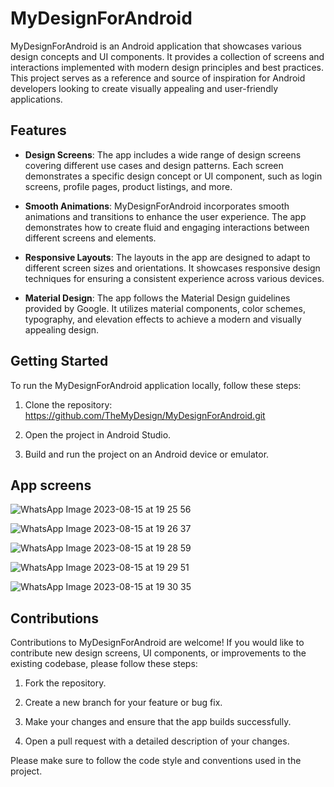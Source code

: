 # MyDesignForAndroid

MyDesignForAndroid is an Android application that showcases various design concepts and UI components. It provides a collection of screens and interactions implemented with modern design principles and best practices. This project serves as a reference and source of inspiration for Android developers looking to create visually appealing and user-friendly applications.

## Features

- **Design Screens**: The app includes a wide range of design screens covering different use cases and design patterns. Each screen demonstrates a specific design concept or UI component, such as login screens, profile pages, product listings, and more.

- **Smooth Animations**: MyDesignForAndroid incorporates smooth animations and transitions to enhance the user experience. The app demonstrates how to create fluid and engaging interactions between different screens and elements.

- **Responsive Layouts**: The layouts in the app are designed to adapt to different screen sizes and orientations. It showcases responsive design techniques for ensuring a consistent experience across various devices.

- **Material Design**: The app follows the Material Design guidelines provided by Google. It utilizes material components, color schemes, typography, and elevation effects to achieve a modern and visually appealing design.

## Getting Started

To run the MyDesignForAndroid application locally, follow these steps:

1. Clone the repository: https://github.com/TheMyDesign/MyDesignForAndroid.git

2. Open the project in Android Studio.

3. Build and run the project on an Android device or emulator.

## App screens

![WhatsApp Image 2023-08-15 at 19 25 56](https://github.com/TheMyDesign/MyDesignForAndroid/assets/74601548/30988611-1815-4ef8-b24d-3b9206577793)


![WhatsApp Image 2023-08-15 at 19 26 37](https://github.com/TheMyDesign/MyDesignForAndroid/assets/74601548/5e49a39c-d231-4a50-a569-66267938b8b8)


![WhatsApp Image 2023-08-15 at 19 28 59](https://github.com/TheMyDesign/MyDesignForAndroid/assets/74601548/3a6706ab-4da4-44aa-bffc-b2e2e900a46e)



![WhatsApp Image 2023-08-15 at 19 29 51](https://github.com/TheMyDesign/MyDesignForAndroid/assets/74601548/4e3a95de-5f20-4ccc-85f3-d37893412cf9)


![WhatsApp Image 2023-08-15 at 19 30 35](https://github.com/TheMyDesign/MyDesignForAndroid/assets/74601548/2fd2fc1b-589e-4c4f-b13e-6fb2b8d06691)


## Contributions

Contributions to MyDesignForAndroid are welcome! If you would like to contribute new design screens, UI components, or improvements to the existing codebase, please follow these steps:

1. Fork the repository.

2. Create a new branch for your feature or bug fix.

3. Make your changes and ensure that the app builds successfully.

4. Open a pull request with a detailed description of your changes.

Please make sure to follow the code style and conventions used in the project.

